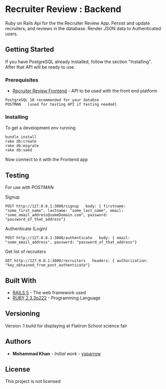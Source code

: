 # Recruiter Review : Backend

Ruby on Rails Api for the the Recruiter Review App. Persist and update recruiters, and reviews in the database. Render JSON data to Authenticated users.

## Getting Started

If you have PostgreSQL already installed, follow the section "Installing". After that API will be ready to use.

### Prerequisites

* [Recruiter Review Frontend](https://github.com/vsparrow/RecruiterReviewFrontend) - API to be used with the front end platform

```
PostgreSQL 10 recommended for your databse
POSTMAN   (used for testing API if testing needed)
```

### Installing

To get a development env running


```
bundle install
rake db:create
rake db:migrate
rake db:seed
```

Now connect to it with the Frontend app

## Testing

For use with POSTMAN

Signup
```
POST http://127.0.0.1:3000/signup   body: { firstname: "some_first_name", lastname: "some_last_name", email: "some_email_address@someDomain.com", password: "password_of_that_address"}
```

Authenticate (Login)
```
POST http://127.0.0.1:3000/authenticate   body: { email: "some_email_address", password: "password_of_that_address"}
```

Get list of recruiters
```
GET http://127.0.0.1:3000/recruiters   headers: { authorization: "key_obtained_from_post_authenticate"}
```

## Built With

* [RAILS 5](https://rubyonrails.org/) - The web framework used
* [RUBY 2.3.3p222](https://www.ruby-lang.org/en/) - Programming Language


## Versioning

Version .1 build for displaying at Flatiron School science fair

## Authors

* **Mohammad Khan** - *Initial work* - [vsparrow](https://github.com/vsparrow)

## License

This project is not licensed
